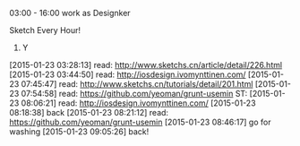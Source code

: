 03:00 - 16:00 work as Designker

Sketch Every Hour!

1. Y


[2015-01-23 03:28:13] read: http://www.sketchs.cn/article/detail/226.html
[2015-01-23 03:44:50] read: http://iosdesign.ivomynttinen.com/
[2015-01-23 07:45:47] read: http://www.sketchs.cn/tutorials/detail/201.html
[2015-01-23 07:54:58] read: https://github.com/yeoman/grunt-usemin
  ST: [2015-01-23 08:06:21] read: http://iosdesign.ivomynttinen.com/
  [2015-01-23 08:18:38] back
  [2015-01-23 08:21:12] read: https://github.com/yeoman/grunt-usemin
  [2015-01-23 08:46:17] go for washing
  [2015-01-23 09:05:26] back!
